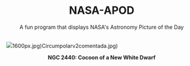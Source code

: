 <div align="center">
  <h1>
    NASA-APOD
  </h1>
</div>
  
<div align="center">
  A fun program that displays NASA's Astronomy Picture of the Day
</div>

<br>

![](https://apod.nasa.gov/apod/image/2312/ngc2440e_hst_960.jpg)1600px.jpg)Circumpolarv2comentada.jpg)

<p align = "center">
  <b>NGC 2440: Cocoon of a New White Dwarf</b>
</p>
